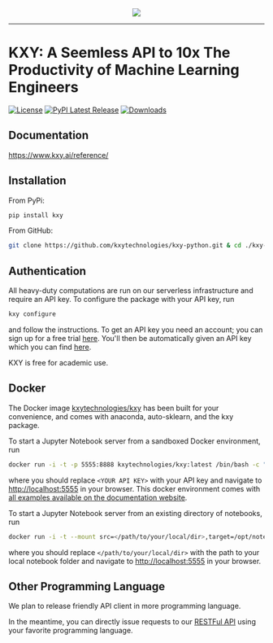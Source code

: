 <div align="center">
  <img src="https://www.kxy.ai/theme/images/logos/logo.svg"><br>
</div>

-----------------

# KXY: A Seemless API to 10x The Productivity of Machine Learning Engineers
[![License](https://img.shields.io/badge/license-GPLv3%2B-blue)](https://github.com/kxytechnologies/kxy-python/blob/master/LICENSE)
[![PyPI Latest Release](https://img.shields.io/pypi/v/kxy.svg)](https://www.kxy.ai/)
[![Downloads](https://pepy.tech/badge/kxy)](https://www.kxy.ai/)


## Documentation
https://www.kxy.ai/reference/


## Installation
From PyPi:
```Bash
pip install kxy
```
From GitHub:
```Bash
git clone https://github.com/kxytechnologies/kxy-python.git & cd ./kxy-python & pip install .
```
## Authentication
All heavy-duty computations are run on our serverless infrastructure and require an API key. To configure the package with your API key, run 
```Bash
kxy configure
```
and follow the instructions. To get an API key you need an account; you can sign up for a free trial [here](https://www.kxy.ai/signup/). You'll then be automatically given an API key which you can find [here](https://www.kxy.ai/portal/profile/identity/). 

KXY is free for academic use. 


## Docker
The Docker image [kxytechnologies/kxy](https://hub.docker.com/repository/docker/kxytechnologies/kxy) has been built for your convenience, and comes with anaconda, auto-sklearn, and the kxy package.

To start a Jupyter Notebook server from a sandboxed Docker environment, run
```Bash
docker run -i -t -p 5555:8888 kxytechnologies/kxy:latest /bin/bash -c "kxy configure <YOUR API KEY> && /opt/conda/bin/jupyter notebook --notebook-dir=/opt/notebooks --ip='*' --port=8888 --no-browser --allow-root --NotebookApp.token=''"
```
where you should replace `<YOUR API KEY>` with your API key and navigate to [http://localhost:5555](http://localhost:5555) in your browser. This docker environment comes with [all examples available on the documentation website](https://www.kxy.ai/reference/latest/examples/).

To start a Jupyter Notebook server from an existing directory of notebooks, run
```Bash
docker run -i -t --mount src=</path/to/your/local/dir>,target=/opt/notebooks,type=bind -p 5555:8888 kxytechnologies/kxy:latest /bin/bash -c "kxy configure <YOUR API KEY> && /opt/conda/bin/jupyter notebook --notebook-dir=/opt/notebooks --ip='*' --port=8888 --no-browser --allow-root --NotebookApp.token=''"
```
where you should replace `</path/to/your/local/dir>` with the path to your local notebook folder and navigate to [http://localhost:5555](http://localhost:5555) in your browser.

## Other Programming Language
We plan to release friendly API client in more programming language. 

In the meantime, you can directly issue requests to our [RESTFul API](https://www.kxy.ai/reference/latest/api/index.html) using your favorite programming language. 

